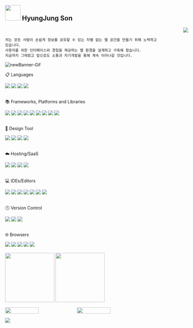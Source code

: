 <!--
### Hi there 👋
### 👋 반갑습니다!

[![Tech Blog Badge](https://img.shields.io/badge/Blog-CC0000?style=flat-square&logo=Tesla&logoColor=white&link=https://velog.io/@hyungjungson)][![Linkedin Badge](https://img.shields.io/badge/-LinkedIn-blue?style=flat-square&logo=Linkedin&logoColor=white&link=https://www.linkedin.com/in/)](https://www.linkedin.com/in//) [![Portfolio Badge](https://img.shields.io/badge/Portfolio-ffffff?style=flat-square&logo=Notion&logoColor=black&link=https://www.notion.so/)](https://www.notion.so/)

**언어 및 도구**  

<code><img height="20" src="https://raw.githubusercontent.com/github/explore/80688e429a7d4ef2fca1e82350fe8e3517d3494d/topics/javascript/javascript.png"></code>
<code><img height="20" src="https://raw.githubusercontent.com/github/explore/80688e429a7d4ef2fca1e82350fe8e3517d3494d/topics/typescript/typescript.png"></code>
<code><img height="20" src="https://raw.githubusercontent.com/github/explore/80688e429a7d4ef2fca1e82350fe8e3517d3494d/topics/react/react.png"></code>
<code><img height="20" src="https://raw.githubusercontent.com/github/explore/5c058a388828bb5fde0bcafd4bc867b5bb3f26f3/topics/graphql/graphql.png"></code>
<code><img height="20" src="https://raw.githubusercontent.com/github/explore/80688e429a7d4ef2fca1e82350fe8e3517d3494d/topics/webpack/webpack.png"></code>
<code><img height="20" src="https://raw.githubusercontent.com/github/explore/05d0f0dfceafd861bdf2b53559399dae7b2e2d8b/topics/figma/figma.png"></code>

**hyungjungson/hyungjungson** is a ✨ _special_ ✨ repository because its `README.md` (this file) appears on your GitHub profile.

Here are some ideas to get you started:

- 🔭 I’m currently working on ...
- 🌱 I’m currently learning ...
- 👯 I’m looking to collaborate on ...
- 🤔 I’m looking for help with ...
- 💬 Ask me about ...
- 📫 How to reach me: ...
- 😄 Pronouns: ...
- ⚡ Fun fact: ...

![header](https://capsule-render.vercel.app/api?type=wave&color=auto&height=300&section=header&text=capsule%20render&fontSize=90)
<img src="https://img.shields.io/badge/React-#61DAFB?style=flat-square&logo=javascript&logoColor=white"/>
![header](https://capsule-render.vercel.app/api?type=waving&color=0:a82da8,100:da8f00&height=230&section=header&text=HyungJungSon&fontAlign=70&fontAlignY=40&fontSize=60&fontColor=ffffff)
<img src="https://github-readme-stats.vercel.app/api/top-langs/?username=hyungjungson&layout=compact&theme=radical" style="height:177px;"/>
<img src="https://github-readme-stats.vercel.app/api?username=hyungjungson&show_icons=true&theme=radical" style="height:177px;"/>
// velog
[![Velog's GitHub stats](https://velog-readme-stats.vercel.app/api?name=hyungjungson&color=dark)](https://github.com/hyungjungson/velog-readme-stats)
[![Velog's GitHub stats](https://velog-readme-stats.vercel.app/api/list?name=hyungjungson&color=dark)](https://velog.io/@hyungjungson) 
<img src="https://velog-readme-stats.vercel.app/api?name=hyungjungson&color=dark" style="width:30%; height:125px;"/>
<img src="https://velog-readme-stats.vercel.app/api/list?name=hyungjungson&color=dark" style="width: 100%; height:165px;"/>
[![Velog's GitHub stats](https://velog-readme-stats.vercel.app/api?name=hyungjungson&color=dark&tag=evernote_chrome_error)](https://github.com/hyungjungson/velog-readme-stats)
-->

## <img src="https://user-images.githubusercontent.com/6918020/98543782-fa15ed80-22b8-11eb-8930-02afff68bb8a.gif" width="50" /> HyungJung Son 
<div align="right"><img src="https://hits.seeyoufarm.com/api/count/incr/badge.svg?url=https%3A%2F%2Fgithub.com%2Fhyungjungson%2Fhit-counter&count_bg=%2379C83D&title_bg=%23555555&icon=github.svg&icon_color=%23E7E7E7&title=hits&edge_flat=false"  style="height : auto; margin-left : 580px;"/>
</div>

```
저는 모든 사람이 손쉽게 정보를 공유할 수 있는 차별 없는 웹 공간을 만들기 위해 노력하고 있습니다. 
사용자를 위한 인터페이스와 경험을 제공하는 웹 환경을 설계하고 구축해 왔습니다.
지금까지 그래왔고 앞으로도 소통과 자기개발을 통해 계속 이어나갈 것입니다.
```
![newBanner-Gif](https://user-images.githubusercontent.com/6918020/126431123-00baa7e4-5d04-413f-a7c9-543ff70563ad.gif) 



  <div style="align-center: center;"> 
  <p>📋 Languages</p>
  <img src="https://img.shields.io/badge/html5-%23E34F26.svg?style=for-the-badge&logo=html5&logoColor=white" />
  <img src="https://img.shields.io/badge/css3-%231572B6.svg?style=for-the-badge&logo=css3&logoColor=white" />
  <img src="https://img.shields.io/badge/SASS-hotpink.svg?style=for-the-badge&logo=SASS&logoColor=white" />
  <img src="https://img.shields.io/badge/javascript-%23323330.svg?style=for-the-badge&logo=javascript&logoColor=%23F7DF1E"/>
  <br><br>
 
  <p>📚 Frameworks, Platforms and Libraries</p>
  <img src="https://img.shields.io/badge/react-16B7FB?style=for-the-badge&logo=react&logoColor=%2361DAFB"/>
  <img src="https://img.shields.io/badge/NPM-%23CB3837.svg?style=for-the-badge&logo=npm&logoColor=white" />
  <img src="https://img.shields.io/badge/yarn-%232C8EBB.svg?style=for-the-badge&logo=yarn&logoColor=white" />
  <img src="https://img.shields.io/badge/node.js-6DA55F?style=for-the-badge&logo=node.js&logoColor=white" />
  <img src="https://img.shields.io/badge/bootstrap-%238511FA.svg?style=for-the-badge&logo=bootstrap&logoColor=white"/>
  <img src="https://img.shields.io/badge/MUI-%230081CB.svg?style=for-the-badge&logo=mui&logoColor=white"/>
  <img src="https://img.shields.io/badge/tailwindcss-%2338B2AC.svg?style=for-the-badge&logo=tailwind-css&logoColor=white"/>
  <img src="https://img.shields.io/badge/Vuetify-1867C0?style=for-the-badge&logo=vuetify&logoColor=AEDDFF" />
  <img src="https://img.shields.io/badge/jquery-%230769AD.svg?style=for-the-badge&logo=jquery&logoColor=white"/>
  <br><br>
 
  <p>🎨 Design Tool</p>
  <img src="https://img.shields.io/badge/figma-%23F24E1E.svg?style=for-the-badge&logo=figma&logoColor=white" />
  <img src="https://img.shields.io/badge/adobe%20photoshop-%2331A8FF.svg?style=for-the-badge&logo=adobe%20photoshop&logoColor=white"/>
  <img src="https://img.shields.io/badge/Adobe%20XD-470137?style=for-the-badge&logo=Adobe%20XD&logoColor=#FF61F6" />
  <img src="https://img.shields.io/badge/adobe%20illustrator-%23FF9A00.svg?style=for-the-badge&logo=adobe%20illustrator&logoColor=white" />
  <br><br>
 
  <p>☁️ Hosting/SaaS</p>
  <img src="https://img.shields.io/badge/AWS-%23FF9900.svg?style=for-the-badge&logo=amazon-aws&logoColor=white" />
  <img src="https://img.shields.io/badge/github%20pages-121013?style=for-the-badge&logo=github&logoColor=white" />
  <img src="https://img.shields.io/badge/netlify-%23000000.svg?style=for-the-badge&logo=netlify&logoColor=#00C7B7" />
  <img src="https://img.shields.io/badge/vercel-%23000000.svg?style=for-the-badge&logo=vercel&logoColor=white" />
  <br><br>
 
  <p>💻 IDEs/Editors</p>
  <img src="https://img.shields.io/badge/Atom-%2366595C.svg?style=for-the-badge&logo=atom&logoColor=white" />
  <img src="https://img.shields.io/badge/CodePen-white?style=for-the-badge&logo=codepen&logoColor=black" />
  <img src="https://img.shields.io/badge/Eclipse-FE7A16.svg?style=for-the-badge&logo=Eclipse&logoColor=white" />
  <img src="https://img.shields.io/badge/IntelliJIDEA-000000.svg?style=for-the-badge&logo=intellij-idea&logoColor=white" />
  <img src="https://img.shields.io/badge/Notepad++-90E59A.svg?style=for-the-badge&logo=notepad%2b%2b&logoColor=black" />
  <img src="https://img.shields.io/badge/sublime_text-%23575757.svg?style=for-the-badge&logo=sublime-text&logoColor=important" />
  <img src="https://img.shields.io/badge/Visual%20Studio%20Code-0078d7.svg?style=for-the-badge&logo=visual-studio-code&logoColor=white" />
  <br><br>
 
  <p>🕓 Version Control</p>
  <img src="https://img.shields.io/badge/git-%23F05033.svg?style=for-the-badge&logo=git&logoColor=white" />
  <img src="https://img.shields.io/badge/github-%23121011.svg?style=for-the-badge&logo=github&logoColor=white" />
  <img src="https://img.shields.io/badge/gitlab-%23181717.svg?style=for-the-badge&logo=gitlab&logoColor=white" />
  <br><br>
 
  <p>🌐 Browsers</p>
  <img src="https://img.shields.io/badge/Firefox-FF7139?style=for-the-badge&logo=Firefox-Browser&logoColor=white" />
  <img src="https://img.shields.io/badge/Edge-0078D7?style=for-the-badge&logo=Microsoft-edge&logoColor=white" />
  <img src="https://img.shields.io/badge/Google%20Chrome-4285F4?style=for-the-badge&logo=GoogleChrome&logoColor=white" />
  <img src="https://img.shields.io/badge/Safari-000000?style=for-the-badge&logo=Safari&logoColor=white" />
  <img src="https://img.shields.io/badge/Internet%20Explorer-0076D6?style=for-the-badge&logo=Internet%20Explorer&logoColor=white" />
  <br><br>

  <img src="https://github-readme-stats-eta-indol-68.vercel.app/api/top-langs/?username=hyungjungson&layout=compact&theme=radical&hide=stars,contribs&count_private=true" style="height:160px;"/>
  <img src="https://github-readme-stats-eta-indol-68.vercel.app/api?username=hyungjungson&show_icons=true&theme=radical&hide=stars,contribs&count_private=true" style="height:160px;"/>

<p style="display: flex;">
  <img src="https://velog-readme-stats.vercel.app/api?name=hyungjungson&color=dark"  width="46.5%"/>
  <img src="https://velog-readme-stats.vercel.app/api?name=hyungjungson&color=dark&tag=evernote_chrome_error" width="46.5%" />
</p>

</div>

![](./profile-3d-contrib/profile-green-animate.svg)
